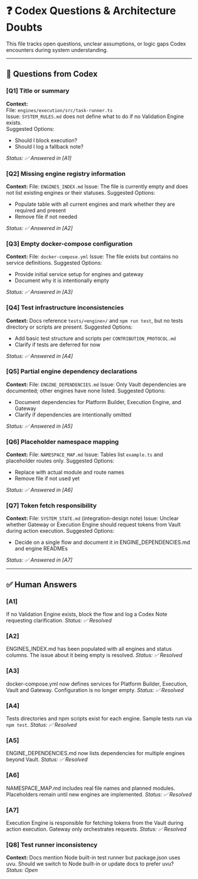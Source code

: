 # ❓ Codex Questions & Architecture Doubts

This file tracks open questions, unclear assumptions, or logic gaps Codex encounters during system understanding.

---

## 🧠 Questions from Codex

### [Q1] Title or summary
**Context:**  
File: `engines/execution/src/task-runner.ts`  
Issue: `SYSTEM_RULES.md` does not define what to do if no Validation Engine exists.  
Suggested Options:  
- Should I block execution?  
- Should I log a fallback note?  

_Status: ✅ Answered in [A1]_

### [Q2] Missing engine registry information
**Context:**
File: `ENGINES_INDEX.md`
Issue: The file is currently empty and does not list existing engines or their statuses.
Suggested Options:
- Populate table with all current engines and mark whether they are required and present
- Remove file if not needed

_Status: ✅ Answered in [A2]_

### [Q3] Empty docker-compose configuration
**Context:**
File: `docker-compose.yml`
Issue: The file exists but contains no service definitions.
Suggested Options:
- Provide initial service setup for engines and gateway
- Document why it is intentionally empty

_Status: ✅ Answered in [A3]_

### [Q4] Test infrastructure inconsistencies
**Context:**
Docs reference `tests/<engine>/` and `npm run test`, but no tests directory or scripts are present.
Suggested Options:
- Add basic test structure and scripts per `CONTRIBUTION_PROTOCOL.md`
- Clarify if tests are deferred for now

_Status: ✅ Answered in [A4]_

### [Q5] Partial engine dependency declarations
**Context:**
File: `ENGINE_DEPENDENCIES.md`
Issue: Only Vault dependencies are documented; other engines have none listed.
Suggested Options:
- Document dependencies for Platform Builder, Execution Engine, and Gateway
- Clarify if dependencies are intentionally omitted

_Status: ✅ Answered in [A5]_

### [Q6] Placeholder namespace mapping
**Context:**
File: `NAMESPACE_MAP.md`
Issue: Tables list `example.ts` and placeholder routes only.
Suggested Options:
- Replace with actual module and route names
- Remove file if not used yet

_Status: ✅ Answered in [A6]_

### [Q7] Token fetch responsibility
**Context:**
File: `SYSTEM_STATE.md` (integration-design note)
Issue: Unclear whether Gateway or Execution Engine should request tokens from Vault during action execution.
Suggested Options:
- Decide on a single flow and document it in ENGINE_DEPENDENCIES.md and engine READMEs

_Status: ✅ Answered in [A7]_

---

## ✅ Human Answers

### [A1]
If no Validation Engine exists, block the flow and log a Codex Note requesting clarification.
_Status: ✅ Resolved_

### [A2]
ENGINES_INDEX.md has been populated with all engines and status columns. The issue about it being empty is resolved.
_Status: ✅ Resolved_

### [A3]
docker-compose.yml now defines services for Platform Builder, Execution, Vault and Gateway. Configuration is no longer empty.
_Status: ✅ Resolved_

### [A4]
Tests directories and npm scripts exist for each engine. Sample tests run via `npm test`.
_Status: ✅ Resolved_

### [A5]
ENGINE_DEPENDENCIES.md now lists dependencies for multiple engines beyond Vault.
_Status: ✅ Resolved_

### [A6]
NAMESPACE_MAP.md includes real file names and planned modules. Placeholders remain until new engines are implemented.
_Status: ✅ Resolved_

### [A7]
Execution Engine is responsible for fetching tokens from the Vault during action execution. Gateway only orchestrates requests.
_Status: ✅ Resolved_


### [Q8] Test runner inconsistency
**Context:**
Docs mention Node built-in test runner but package.json uses uvu. Should we switch to Node built-in or update docs to prefer uvu?
_Status: Open_
